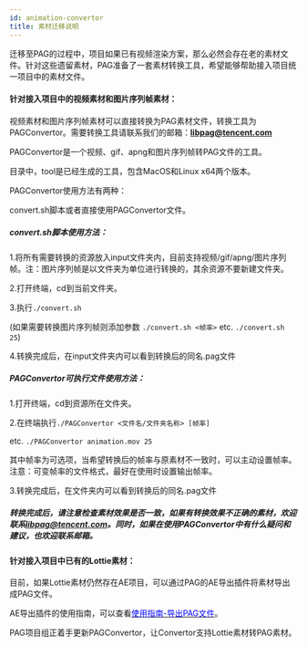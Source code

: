 ```yaml
---
id: animation-convertor
title: 素材迁移说明
---
```


迁移至PAG的过程中，项目如果已有视频渲染方案，那么必然会存在老的素材文件。针对这些遗留素材，PAG准备了一套素材转换工具，希望能够帮助接入项目统一项目中的素材文件。



#### 针对接入项目中的视频素材和图片序列帧素材：

视频素材和图片序列帧素材可以直接转换为PAG素材文件，转换工具为PAGConvertor。需要转换工具请联系我们的邮箱：**libpag@tencent.com**

PAGConvertor是一个视频、gif、apng和图片序列帧转PAG文件的工具。

目录中，tool是已经生成的工具，包含MacOS和Linux x64两个版本。

PAGConvertor使用方法有两种：

convert.sh脚本或者直接使用PAGConvertor文件。

##### convert.sh脚本使用方法：

1.将所有需要转换的资源放入input文件夹内，目前支持视频/gif/apng/图片序列帧。注：图片序列帧是以文件夹为单位进行转换的，其余资源不要新建文件夹。

2.打开终端，cd到当前文件夹。

3.执行`./convert.sh` 

(如果需要转换图片序列帧则添加参数 `./convert.sh <帧率>`  etc. `./convert.sh 25`)

4.转换完成后，在input文件夹内可以看到转换后的同名.pag文件

##### PAGConvertor可执行文件使用方法：

1.打开终端，cd到资源所在文件夹。

2.在终端执行`./PAGConvertor <文件名/文件夹名称> [帧率]` 

etc. `./PAGConvertor animation.mov 25`

其中帧率为可选项，当希望转换后的帧率与原素材不一致时，可以主动设置帧率。注意：可变帧率的文件格式，最好在使用时设置输出帧率。

3.转换完成后，在文件夹内可以看到转换后的同名.pag文件



##### 转换完成后，请注意检查素材效果是否一致，如果有转换效果不正确的素材，欢迎联系**libpag@tencent.com**。同时，如果在使用PAGConvertor中有什么疑问和建议，也欢迎联系邮箱。



#### 针对接入项目中已有的Lottie素材：

目前，如果Lottie素材仍然存在AE项目，可以通过PAG的AE导出插件将素材导出成PAG文件。

AE导出插件的使用指南，可以查看[<font color=blue>使用指南-导出PAG文件</font>](/docs/pag-export.html)。



PAG项目组正着手更新PAGConvertor，让Convertor支持Lottie素材转PAG素材。
